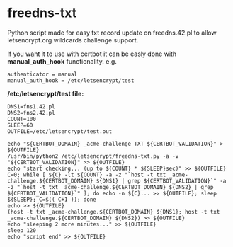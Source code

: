 # freedns-txt
Python script made for easy txt record update on freedns.42.pl to allow letsencrypt.org wildcards challenge support.

If you want it to use with certbot it can be easly done with **manual_auth_hook** functionality.
e.g.

```
authenticator = manual
manual_auth_hook = /etc/letsencrypt/test
```

**/etc/letsencrypt/test file:**
  
```
DNS1=fns1.42.pl
DNS2=fns2.42.pl
COUNT=100
SLEEP=60
OUTFILE=/etc/letsencrypt/test.out
  
echo "${CERTBOT_DOMAIN} _acme-challenge TXT ${CERTBOT_VALIDATION}" > ${OUTFILE}
/usr/bin/python2 /etc/letsencrypt/freedns-txt.py -a -v "${CERTBOT_VALIDATION}" >> ${OUTFILE}
echo "start checking... (up to ${COUNT} * ${SLEEP}sec)" >> ${OUTFILE}
C=0; while [ ${C} -lt ${COUNT} -a -z "`host -t txt _acme-challenge.${CERTBOT_DOMAIN} ${DNS1} | grep ${CERTBOT_VALIDATION}`" -a -z "`host -t txt _acme-challenge.${CERTBOT_DOMAIN} ${DNS2} | grep ${CERTBOT_VALIDATION}`" ]; do echo -n ${C}... >> ${OUTFILE}; sleep ${SLEEP}; C=$(( C+1 )); done
echo >> ${OUTFILE}
(host -t txt _acme-challenge.${CERTBOT_DOMAIN} ${DNS1}; host -t txt _acme-challenge.${CERTBOT_DOMAIN} ${DNS2}) >> ${OUTFILE}
echo "sleeping 2 more minutes..." >> ${OUTFILE}
sleep 120
echo "script end" >> ${OUTFILE}
```
